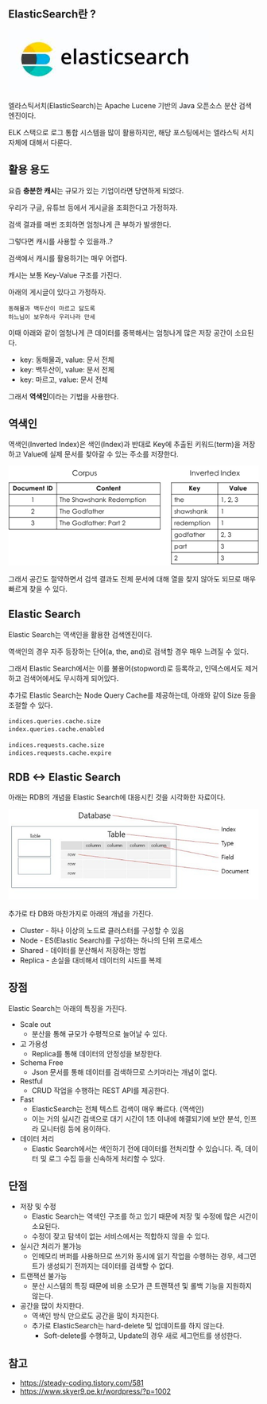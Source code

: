 ## ElasticSearch란 ?

![img_2.png](img_2.png)

엘라스틱서치(ElasticSearch)는 Apache Lucene 기반의 Java 오픈소스 분산 검색 엔진이다.

ELK 스택으로 로그 통합 시스템을 많이 활용하지만, 해당 포스팅에서는 엘라스틱 서치 자체에 대해서 다룬다.

## 활용 용도

요즘 **충분한 캐시**는 규모가 있는 기업이라면 당연하게 되었다.

우리가 구글, 유튜브 등에서 게시글을 조회한다고 가정하자.

검색 결과를 매번 조회하면 엄청나게 큰 부하가 발생한다.

그렇다면 캐시를 사용할 수 있을까..?

검색에서 캐시를 활용하기는 매우 어렵다.

캐시는 보통 Key-Value 구조를 가진다.

아래의 게시글이 있다고 가정하자.

```
동해물과 백두산이 마르고 닳도록
하느님이 보우하사 우리나라 만세
```

이때 아래와 같이 엄청나게 큰 데이터를 중복해서는 엄청나게 많은 저장 공간이 소요된다.
- key: 동해물과, value: 문서 전체
- key: 백두산이, value: 문서 전체
- key: 마르고, value: 문서 전체

그래서 **역색인**이라는 기법을 사용한다.

## 역색인

역색인(Inverted Index)은 색인(Index)과 반대로 Key에 추출된 키워드(term)을 저장하고 Value에 실제 문서를 찾아갈 수 있는 주소를 저장한다.

![img.png](img.png)

그래서 공간도 절약하면서 검색 결과도 전체 문서에 대해 열을 찾지 않아도 되므로 매우 빠르게 찾을 수 있다.

## Elastic Search

Elastic Search는 역색인을 활용한 검색엔진이다.

역색인의 경우 자주 등장하는 단어(a, the, and)로 검색할 경우 매우 느려질 수 있다.

그래서 Elastic Search에서는 이를 불용어(stopword)로 등록하고, 인덱스에서도 제거하고 검색어에서도 무시하게 되어있다.

추가로 Elastic Search는 Node Query Cache를 제공하는데, 아래와 같이 Size 등을 조절할 수 있다.

```
indices.queries.cache.size
index.queries.cache.enabled

indices.requests.cache.size
indices.requests.cache.expire
```

## RDB <-> Elastic Search

아래는 RDB의 개념을 Elastic Search에 대응시킨 것을 시각화한 자료이다.

![img_1.png](img_1.png)

추가로 타 DB와 마찬가지로 아래의 개념을 가진다.
- Cluster - 하나 이상의 노드로 클러스터를 구성할 수 있음
- Node - ES(Elastic Search)를 구성하는 하나의 단위 프로세스
- Shared - 데이터를 분산해서 저장하는 방법
- Replica - 손실을 대비해서 데이터의 샤드를 복제

## 장점

Elastic Search는 아래의 특징을 가진다.
- Scale out
  - 분산을 통해 규모가 수평적으로 늘어날 수 있다.
- 고 가용성
  - Replica를 통해 데이터의 안정성을 보장한다.
- Schema Free
  - Json 문서를 통해 데이터를 검색하므로 스키마라는 개념이 없다.
- Restful
  - CRUD 작업을 수행하는 REST API를 제공한다.
- Fast
  - ElasticSearch는 전체 텍스트 검색이 매우 빠르다. (역색인)
  - 이는 거의 실시간 검색으로 대기 시간이 1초 이내에 해결되기에 보안 분석, 인프라 모니터링 등에 용이하다.
- 데이터 처리
  - Elastic Search에서는 색인하기 전에 데이터를 전처리할 수 있습니다. 즉, 데이터 및 로그 수집 등을 신속하게 처리할 수 있다.

## 단점

- 저장 및 수정
  - Elastic Search는 역색인 구조를 하고 있기 때문에 저장 및 수정에 많은 시간이 소요된다.
  - 수정이 잦고 탐색이 없는 서비스에서는 적합하지 않을 수 있다.
- 실시간 처리가 불가능
  - 인메모리 버퍼를 사용하므로 쓰기와 동시에 읽기 작업을 수행하는 경우, 세그먼트가 생성되기 전까지는 데이터를 검색할 수 없다.
- 트랜잭션 불가능
  - 분산 시스템의 특징 때문에 비용 소모가 큰 트랜잭션 및 롤백 기능을 지원하지 않는다.
- 공간을 많이 차지한다.
  - 역색인 방식 만으로도 공간을 많이 차지한다.
  - 추가로 ElasticSearch는 hard-delete 및 업데이트를 하지 않는다.
    - Soft-delete를 수행하고, Update의 경우 새로 세그먼트를 생성한다.

## 참고
- https://steady-coding.tistory.com/581
- https://www.skyer9.pe.kr/wordpress/?p=1002


